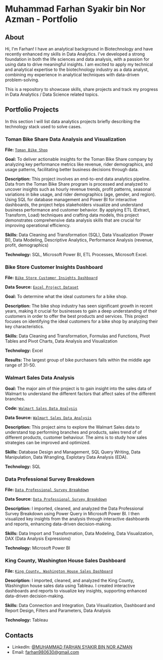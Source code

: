 # Muhammad Farhan Syakir bin Nor Azman - Portfolio
## About
Hi, I'm Farhan! I have an analytical background in Biotechnology and have recently enhanced my skills in Data Analytics. I’ve developed a strong foundation in both the life sciences and data analysis, with a passion for using data to drive meaningful insights. I am excited to apply my technical and analytical expertise to the biotechnology industry as a data analyst, combining my experience in analytical techniques with data-driven problem-solving.

This is a repository to showcase skills, share projects and track my progress in Data Analytics / Data Science related topics.

## Portfolio Projects
In this section I will list data analytics projects briefly describing the technology stack used to solve cases.

### Toman Bike Share Data Analysis and Visualization 
**File:** [`Toman Bike Shop`](https://app.powerbi.com/groups/me/reports/278514e2-0802-449d-93ba-4fbb1747af60/29d786b3f4d025873058?experience=power-bi)

**Goal:** To deliver actionable insights for the Toman Bike Share company by analyzing key performance metrics like revenue, rider demographics, and usage patterns, facilitating better business decisions through data.

**Description:** This project involves an end-to-end data analytics pipeline. Data from the Toman Bike Share program is processed and analyzed to uncover insights such as hourly revenue trends, profit patterns, seasonal variations in bike usage, and rider demographics (age, gender, and region). Using SQL for database management and Power BI for interactive dashboards, the project helps stakeholders visualize and understand business performance and customer behavior. By applying ETL (Extract, Transform, Load) techniques and crafting data models, this project demonstrates comprehensive data analysis skills that are crucial for improving operational efficiency.

**Skills:** Data Cleaning and Transformation (SQL), Data Visualization (Power BI), Data Modeling, Descriptive Analytics, Performance Analysis (revenue, profit, demographics)

**Technology:** SQL, Microsoft Power BI, ETL Processes, Microsoft Excel.

### Bike Store Customer Insights Dashboard
**File:** [`Bike Store Customer Insights Dashboard`](https://github.com/farhansyakir03/portfolio/blob/main/Excel%20Project%20Dataset.xlsx)

**Data Source:** [`Excel Project Dataset`](https://github.com/AlexTheAnalyst/Excel-Tutorial/blob/main/Excel%20Project%20Dataset.xlsx)

**Goal:** To determine what the ideal customers for a bike shop.

**Description:** The bike shop industry has seen significant growth in recent years, making it crucial for businesses to gain a deep understanding of their customers in order to offer the best products and services. This project focuses on identifying the ideal customers for a bike shop by analyzing their key characteristics.

**Skills:** Data Cleaning and Transformation, Formulas and Functions, Pivot Tables and Pivot Charts, Data Analysis and Visualization

**Technology:** Excel

**Results:** The largest group of bike purchasers falls within the middle age range of 31-50.

### Walmart Sales Data Analysis

**Goal:** The major aim of thie project is to gain insight into the sales data of Walmart to understand the different factors that affect sales of the different branches.

**Code:** [`Walmart Sales Data Analysis`](https://github.com/farhansyakir03/portfolio/blob/main/sql.queries) 

**Data Source:** [`Walmart Sales Data Analysis`](https://www.kaggle.com/c/walmart-recruiting-store-sales-forecasting/data)

**Description:** This project aims to explore the Walmart Sales data to understand top performing branches and products, sales trend of of different products, customer behaviour. The aims is to study how sales strategies can be improved and optimized.

**Skills:** Database Design and Management, SQL Query Writing, Data Manipulation, Data Wrangling, Explotary Data Analysis (EDA).

**Technology:** SQL

### Data Professional Survey Breakdown
**File:** [`Data Professional Survey Breakdown`](https://app.powerbi.com/view?r=eyJrIjoiYjZhZTI2MWQtZTg1MC00OGU5LWE3MGYtNzYzZDE2ODZkZTU3IiwidCI6ImNkY2JiMGUyLTlmZWEtNGY1NC04NjcwLTY3MjcwNzc5N2FkYSIsImMiOjEwfQ%3D%3D)

**Data Source:** [`Data Professional Survey Breakdown`](https://github.com/AlexTheAnalyst/Power-BI/blob/main/Power%20BI%20-%20Final%20Project.xlsx)

**Description:** I imported, cleaned, and analyzed the Data Professional Survey Breakdown using Power Query in Microsoft Power BI. I then visualized key insights from the analysis through interactive dashboards and reports, enhancing data-driven decision-making.

**Skills:** Data Import and Transformation, Data Modeling, Data Visualization, DAX (Data Analysis Expressions)

**Technology:** Microsoft Power BI


### King County, Washington House Sales Dashboard
**File:** [`King County, Washington House Sales Dashboard`](https://public.tableau.com/views/KingCountyHouseSales_17263015930780/KingCountyHouseSales?:language=en-US&:sid=&:redirect=auth&:display_count=n&:origin=viz_share_link)

**Description:** I imported, cleaned, and analyzed the King County, Washington house sales data using Tableau. I created interactive dashboards and reports to visualize key insights, supporting enhanced data-driven decision-making.

**Skills:** Data Connection and Integration, Data Visualization, Dashboard and Report Design, Filters and Parameters, Data Analysis

**Technology:** Tableau





## Contacts
- LinkedIn: [@MUHAMMAD FARHAN SYAKIR BIN NOR AZMAN](https://www.linkedin.com/in/muhammadfarhansyakirbinnorazman/)
- Email: farhan980630@gmail.com
